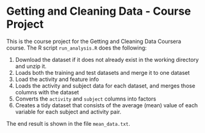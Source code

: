 # Getting and Cleaning Data - Course Project

This is the course project for the Getting and Cleaning Data Coursera course.
The R script `run_analysis.R` does the following:

1. Download the dataset if it does not already exist in the working directory and unzip it.
2. Loads both the training and test datasets and merge it to one dataset
3. Load the activity and feature info
4. Loads the activity and subject data for each dataset, and merges those
   columns with the dataset
6. Converts the `activity` and `subject` columns into factors
7. Creates a tidy dataset that consists of the average (mean) value of each
   variable for each subject and activity pair.

The end result is shown in the file `mean_data.txt`.
